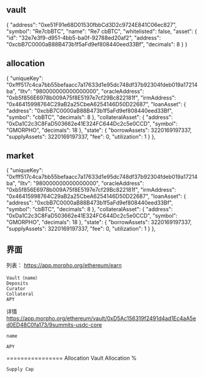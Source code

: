 ## vault

{
          "address": "0xe51F91e68D01530fbbCd3D2c9724E841C06ec827",
          "symbol": "Re7cbBTC",
          "name": "Re7 cbBTC",
          "whitelisted": false,
          "asset": {
            "id": "32e7e3f9-d951-4bb5-ba0f-92788ed20af2",
            "address": "0xcbB7C0000aB88B473b1f5aFd9ef808440eed33Bf",
            "decimals": 8
          }
}


## allocation

{
          "uniqueKey": "0xfff517c4ca7bb55befaacc7a17633d1e95dc748df37b92304fdeb019a17214ba",
          "lltv": "980000000000000000",
          "oracleAddress": "0xb5f856E6978b009A75f8E5197e7cf29Bc822181f",
          "irmAddress": "0x46415998764C29aB2a25CbeA6254146D50D22687",
          "loanAsset": {
            "address": "0xcbB7C0000aB88B473b1f5aFd9ef808440eed33Bf",
            "symbol": "cbBTC",
            "decimals": 8
          },
          "collateralAsset": {
            "address": "0xDa1C2c3C8FaD503662e41E324FC644Dc2c5e0CCD",
            "symbol": "GMORPHO",
            "decimals": 18
          },
          "state": {
            "borrowAssets": 3220169197337,
            "supplyAssets": 3220169197337,
            "fee": 0,
            "utilization": 1
          }
        },

## market
{
          "uniqueKey": "0xfff517c4ca7bb55befaacc7a17633d1e95dc748df37b92304fdeb019a17214ba",
          "lltv": "980000000000000000",
          "oracleAddress": "0xb5f856E6978b009A75f8E5197e7cf29Bc822181f",
          "irmAddress": "0x46415998764C29aB2a25CbeA6254146D50D22687",
          "loanAsset": {
            "address": "0xcbB7C0000aB88B473b1f5aFd9ef808440eed33Bf",
            "symbol": "cbBTC",
            "decimals": 8
          },
          "collateralAsset": {
            "address": "0xDa1C2c3C8FaD503662e41E324FC644Dc2c5e0CCD",
            "symbol": "GMORPHO",
            "decimals": 18
          },
          "state": {
            "borrowAssets": 3220169197337,
            "supplyAssets": 3220169197337,
            "fee": 0,
            "utilization": 1
          }
        },

## 界面

列表：
https://app.morpho.org/ethereum/earn

    Vault（name）
    Deposits
    Curator
    Collateral
    APY

详情
https://app.morpho.org/ethereum/vault/0xD5Ac156319f2491d4ad1Ec4aA5ed0ED48C0fa173/9summits-usdc-core

    name

    APY

================ Allocation
    Vault Allocation %

    Supply Cap


